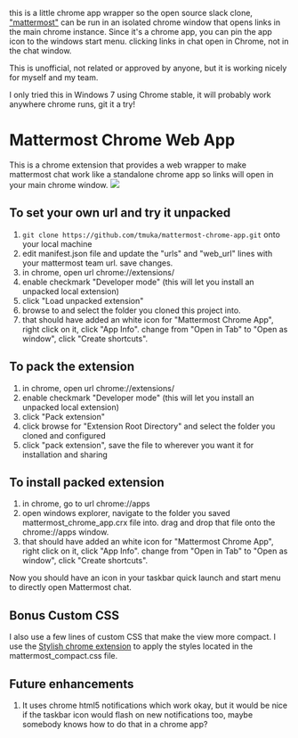 this is a little chrome app wrapper so the open source slack clone, ["mattermost"](http://www.mattermost.com/) can be run in an isolated chrome window that opens links in the main chrome instance. Since it's a chrome app, you can pin the app icon to the windows start menu.  clicking links in chat open in Chrome, not in the chat window.

This is unofficial, not related or approved by anyone, but it is working nicely for myself and my team.  


I only tried this in Windows 7 using Chrome stable, it will probably work anywhere chrome runs, git it a try!

# Mattermost Chrome Web App
This is a chrome extension that provides a web wrapper to make mattermost chat work like a standalone chrome app so links will open in your main chrome window.
![](https://raw.githubusercontent.com/tmuka/mattermost-chrome-app/master/mattermost_chrome_app_screenshot.png)

## To set your own url and try it unpacked
1. `git clone https://github.com/tmuka/mattermost-chrome-app.git` onto your local machine
1. edit manifest.json file and update the "urls" and "web_url" lines with your mattermost team url. save changes.
1. in chrome, open url chrome://extensions/
2. enable checkmark "Developer mode" (this will let you install an unpacked local extension)
3. click "Load unpacked extension"
4. browse to and select the folder you cloned this project into.
5. that should have added an white icon for "Mattermost Chrome App", right click on it, click "App Info". change from "Open in Tab" to "Open as window", click "Create shortcuts".

## To pack the extension
1. in chrome, open url chrome://extensions/
2. enable checkmark "Developer mode" (this will let you install an unpacked local extension)
3. click "Pack extension"
4. click browse for "Extension Root Directory" and select the folder you cloned and configured
5. click "pack extension", save the file to wherever you want it for installation and sharing

## To install packed extension
1. in chrome, go to url chrome://apps
2. open windows explorer, navigate to the folder you saved mattermost_chrome_app.crx file into. drag and drop that file onto the chrome://apps window.
3. that should have added an white icon for "Mattermost Chrome App", right click on it, click "App Info". change from "Open in Tab" to "Open as window", click "Create shortcuts".

Now you should have an icon in your taskbar quick launch and start menu to directly open Mattermost chat.

## Bonus Custom CSS
I also use a few lines of custom CSS that make the view more compact. I use the [Stylish chrome extension](https://chrome.google.com/webstore/detail/stylish/fjnbnpbmkenffdnngjfgmeleoegfcffe?utm_source=chrome-app-launcher-info-dialog) to apply the styles located in the mattermost_compact.css file.

## Future enhancements
1. It uses chrome html5 notifications which work okay, but it would be nice if the taskbar icon would flash on new notifications too, maybe somebody knows how to do that in a chrome app?
